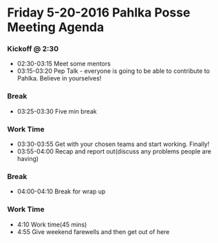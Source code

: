 # Friday 5-20-2016 Pahlka Posse Meeting Agenda

### Kickoff @ 2:30

* 02:30-03:15 Meet some mentors
* 03:15-03:20 Pep Talk - everyone is going to be able to contribute to Pahlka. Believe in yourselves!

### Break

* 03:25-03:30 Five min break

### Work Time

* 03:30-03:55 Get with your chosen teams and start working. Finally!
* 03:55-04:00 Recap and report out(discuss any problems people are having)

### Break

* 04:00-04:10 Break for wrap up

### Work Time

* 4:10 Work time(45 mins)
* 4:55 Give weekend farewells and then get out of here
